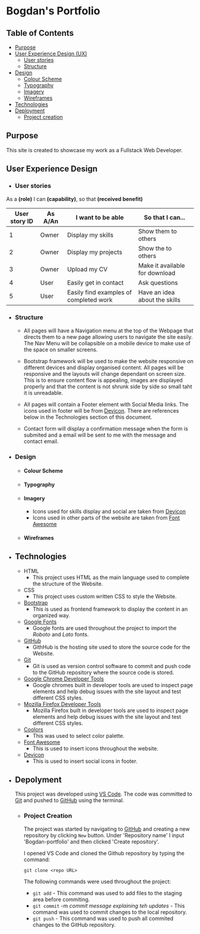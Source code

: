 # Bogdan's Portfolio
## Table of Contents
* [Purpose](#Purpose)
* [User Experience Design (UX)](#User-Experience-Design)
  * [User stories](#User-Stories)
  * [Structure](#Structure)
* [Design](#Design)
  * [Colour Scheme](#Colour-Scheme)
  * [Typography](#Typography)
  * [Imagery](#Imagery)
  * [Wireframes](#Wireframes)
* [Technologies](#Technologies)
* [Deployment](#Deployment)
    * [Project creation](#project-creation)


## Purpose
This site is created to showcase my work as a Fullstack Web Developer.

## User Experience Design

-    ### User stories

As a **(role)** I can **(capability)**, so that **(received benefit)**

| User story ID | As A/An  | I want to be able | So that I can...  |
|---------------|----------|-------------------|-------------------|
| 1 |   Owner   | Display my skills  | Show them to others  |
| 2 |   Owner   | Display my projects  | Show the to others  |
| 3 |   Owner   | Upload my CV  | Make it available for download  |
| 4 |   User    | Easily get in contact   | Ask questions  |
| 5 |   User    | Easily find examples of completed work | Have an idea about the skills |

-   ### Structure

    - All pages will have a Navigation menu at the top of the Webpage that directs them to a new page allowing users to navigate the site easily. The Nav Menu will be collapsible on a mobile device to make use of the space on smaller screens.<br>

    - Bootstrap framework will be used to make the website responsive on different devices and display organised content.
    All pages will be responsive and the layouts will change dependant on screen size. This is to ensure content flow is appealing, images are displayed properly and that the content is not shrunk side by side so small taht it is unreadable.<br>

    - All pages will contain a Footer element with Social Media links. The icons used in footer will be from [Devicon](https://devicon.dev). There are references below in the Technologies section of this document.<br>

    - Contact form will display a confirmation message when the form is submited and a email will be sent to me with the message and contact email.<br>

-   ### Design
    -   #### Colour Scheme

    -   #### Typography

    -   #### Imagery
        - Icons used for skills display and social are taken from [Devicon](https://devicon.dev)
        - Icons used in other parts of the website are taken from [Font Awesome](https://fontawesome.com)

    -   #### Wireframes

-   ## Technologies
    * HTML
	    * This project uses HTML as the main language used to complete the structure of the Website.
    * CSS
        * This project uses custom written CSS to style the Website.
    * [Bootstrap](https://getbootstrap.com)
        * This is used as frontend framework to display the content in an organized way.
    * [Google Fonts](https://fonts.google.com/)
	    * Google fonts are used throughout the project to import the *Roboto* and *Lato* fonts.
    * [GitHub](https://github.com/)
	    * GithHub is the hosting site used to store the source code for the Website.
    * [Git](https://git-scm.com/)
	    * Git is used as version control software to commit and push code to the GitHub repository where the source code is stored.
    * [Google Chrome Developer Tools](https://developers.google.com/web/tools/chrome-devtools)
	    * Google chromes built in developer tools are used to inspect page elements and help debug issues with the site layout and test different CSS styles.
    * [Mozilla Firefox Developer Tools](https://firefox-dev.tools/)
	    * Mozilla Firefox built in developer tools are used to inspect page elements and help debug issues with the site layout and test different CSS styles.
    * [Coolors](https://coolors.co/)
        * This was used to select color palette.
    * [Font Awesome](https://fontawesome.com)
        * This is used to insert icons throughout the website.
    * [Devicon](https://devicon.dev)
        * This is used to insert social icons in footer.
-   ## Depolyment
    This project was developed using [VS Code](https://code.visualstudio.com/). The code was committed to [Git](https://git-scm.com) and pushed to [GitHub](https://github.com) using the terminal.

    -   ### Project Creation
        The project was started by navigating to [GitHub](https://github.com) and creating a new repository by clicking `New` button. Under 'Repository name' I input 'Bogdan-portfolio' and then clicked 'Create repository'.

        I opened VS Code and cloned the Github repository by typing the command: 
        ```
        git clone <repo URL>
        ```

        The following commands were used throughout the project:
        * `git add` - This command was used to add files to the staging area before commiting.
        * `git commit` -m *commit message explaining teh updates* - This command was used to commit changes to the local repository.
        * `git push` - This command was used to push all commited changes to the GitHub repository.
